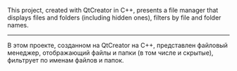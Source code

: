 This project, created with QtCreator in C++, presents a file manager that displays files and folders (including hidden ones), filters by file and folder names.

-----------------------------------------------------------------------------------------------------------------------------------------------------------------

В этом проекте, созданном на QtCreator на С++, представлен файловый менеджер, отображающий файлы и папки (в том числе и скрытые), фильтрует по именам файлов и папок.
